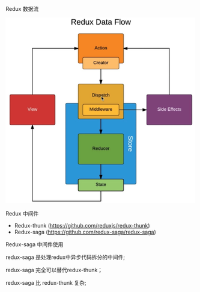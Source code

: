 Redux 数据流

![redux-data-flow](./redux-data-flow.jpeg)

Redux 中间件
- Redux-thunk (https://github.com/reduxjs/redux-thunk)
- Redux-saga (https://github.com/redux-saga/redux-saga)

Redux-saga 中间件使用

redux-saga 是处理redux中异步代码拆分的中间件;

redux-saga 完全可以替代redux-thunk； 

redux-saga 比 redux-thunk 复杂;
